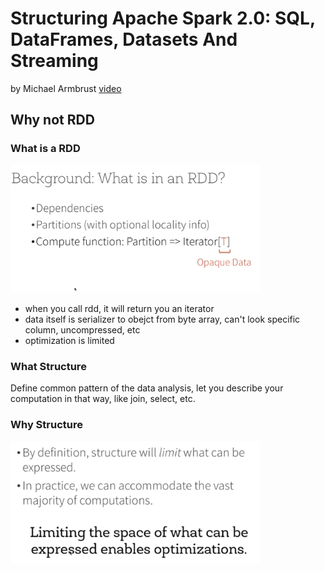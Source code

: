 # Structuring Apache Spark 2.0: SQL, DataFrames, Datasets And Streaming
by Michael Armbrust [video](https://www.youtube.com/watch?v=1a4pgYzeFwE&t=54s)

## Why not RDD

### What is a RDD


<img src="resources/imgs/spark_structure_spark_2_0_what_rdd.png" alt="spark_structure_spark_2_0_what_rdd" width="400"/>
<br/>


- when you call rdd, it will return you an iterator
- data itself is serializer to obejct from byte array, can't look specific column, uncompressed, etc
- optimization is limited

### What Structure
Define common pattern of the data analysis, let you describe your computation in that way, like join, select, etc.

### Why Structure


<img src="resources/imgs/spark_structure_spark_2_0_why_structure.png" alt="spark_structure_spark_2_0_why_structure" width="400"/>
<br/>


